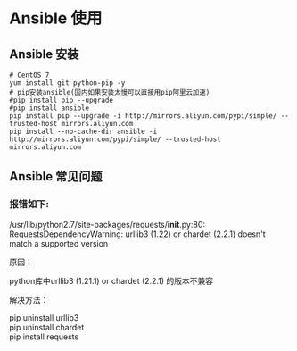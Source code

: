 # Ansible 使用

## Ansible 安装

```ansible
# CentOS 7
yum install git python-pip -y
# pip安装ansible(国内如果安装太慢可以直接用pip阿里云加速)
#pip install pip --upgrade
#pip install ansible
pip install pip --upgrade -i http://mirrors.aliyun.com/pypi/simple/ --trusted-host mirrors.aliyun.com
pip install --no-cache-dir ansible -i http://mirrors.aliyun.com/pypi/simple/ --trusted-host mirrors.aliyun.com
```

## Ansible 常见问题

### 报错如下:

/usr/lib/python2.7/site-packages/requests/__init__.py:80: RequestsDependencyWarning: urllib3 (1.22) or chardet (2.2.1) doesn't match a supported version

原因：

python库中urllib3 (1.21.1) or chardet (2.2.1) 的版本不兼容

解决方法：  

pip uninstall urllib3  
pip uninstall  chardet  
pip install requests  